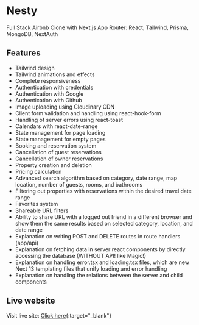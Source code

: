
# Nesty

Full Stack Airbnb Clone with Next.js App Router: React, Tailwind, Prisma, MongoDB, NextAuth


## Features

* Tailwind design
* Tailwind animations and effects
* Complete responsiveness
* Authentication with credentials
* Authentication with Google
* Authentication with Github
* Image uploading using Cloudinary CDN
* Client form validation and handling using react-hook-form
* Handling of server errors using react-toast
* Calendars with react-date-range
* State management for page loading
* State management for empty pages
* Booking and reservation system
* Cancellation of guest reservations
* Cancellation of owner reservations
* Property creation and deletion
* Pricing calculation
* Advanced search algorithm based on category, date range, map location, number of guests, rooms, and bathrooms
* Filtering out properties with reservations within the desired travel date range
* Favorites system
* Shareable URL filters
* Ability to share URL with a logged out friend in a different browser and show them the same results based on selected category, location, and date range
* Explanation on writing POST and DELETE routes in route handlers (app/api)
* Explanation on fetching data in server react components by directly accessing the database (WITHOUT API! like Magic!)
* Explanation on handling error.tsx and loading.tsx files, which are new Next 13 templating files that unify loading and error handling
* Explanation on handling the relations between the server and child components

## Live website

Visit live site: [Click here](https://nesty-omega.vercel.app/){:target="_blank"}


